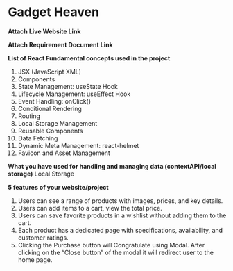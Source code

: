 # Gadget Heaven

**Attach Live Website Link**

**Attach Requirement Document Link**

**List of React Fundamental concepts used in the project**
1. JSX (JavaScript XML)
2. Components
3. State Management: useState Hook
4. Lifecycle Management: useEffect Hook
5. Event Handling: onClick()
6. Conditional Rendering
7. Routing
8. Local Storage Management
9. Reusable Components
10. Data Fetching
11. Dynamic Meta Management: react-helmet
12. Favicon and Asset Management

**What you have used for handling and managing data (contextAPI/local storage)**
    Local Storage


**5 features of your website/project**
1. Users can see a range of products with images, prices, and key details.
2. Users can add items to a cart, view the total price.
3. Users can save favorite products in a wishlist without adding them to the cart.
4. Each product has a dedicated page with specifications, availability, and customer ratings.
5. Clicking the Purchase button will Congratulate using Modal. After clicking on the “Close button” of the modal it will redirect user
to the home page.